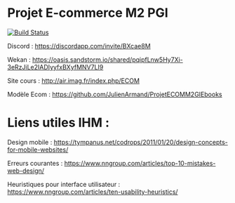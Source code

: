 Projet E-commerce M2 PGI
========================

[![Build Status](https://travis-ci.org/Scra3/pokemon.svg?branch=dev)](https://travis-ci.org/Scra3/pokemon)

Discord : https://discordapp.com/invite/BXcae8M

Wekan : https://oasis.sandstorm.io/shared/pqipfLnw5Hy7Xi-3eRzJiLe2IADIyyfxBXyfMNV7LI9

Site cours : http://air.imag.fr/index.php/ECOM

Modèle Ecom : https://github.com/JulienArmand/ProjetECOMM2GIEbooks

Liens utiles IHM :
==================

Design mobile : https://tympanus.net/codrops/2011/01/20/design-concepts-for-mobile-websites/

Erreurs courantes : https://www.nngroup.com/articles/top-10-mistakes-web-design/

Heuristiques pour interface utilisateur : https://www.nngroup.com/articles/ten-usability-heuristics/
